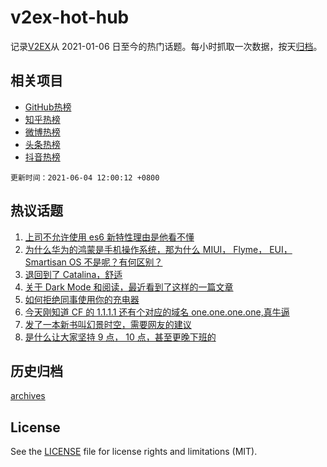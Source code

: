 # v2ex-hot-hub

 记录[V2EX](https://www.v2ex.com/)从 2021-01-06 日至今的热门话题。每小时抓取一次数据，按天[归档](archives)。
 
 ## 相关项目

- [GitHub热榜](https://github.com/lonnyzhang423/github-hot-hub)
- [知乎热榜](https://github.com/lonnyzhang423/zhihu-hot-hub)
- [微博热榜](https://github.com/lonnyzhang423/weibo-hot-hub)
- [头条热榜](https://github.com/lonnyzhang423/toutiao-hot-hub)
- [抖音热榜](https://github.com/lonnyzhang423/douyin-hot-hub)


 `更新时间：2021-06-04 12:00:12 +0800`

## 热议话题

1. [上司不允许使用 es6 新特性理由是他看不懂](https://www.v2ex.com/t/781261)
1. [为什么华为的鸿蒙是手机操作系统，那为什么 MIUI， Flyme， EUI， Smartisan OS 不是呢？有何区别？](https://www.v2ex.com/t/781266)
1. [退回到了 Catalina，舒适](https://www.v2ex.com/t/781129)
1. [关于 Dark Mode 和阅读，最近看到了这样的一篇文章](https://www.v2ex.com/t/781158)
1. [如何拒绝同事使用你的充电器](https://www.v2ex.com/t/781244)
1. [今天刚知道 CF 的 1.1.1.1 还有个对应的域名 one.one.one.one,真牛逼](https://www.v2ex.com/t/781140)
1. [发了一本新书叫幻景时空，需要网友的建议](https://www.v2ex.com/t/781173)
1. [是什么让大家坚持 9 点， 10 点，甚至更晚下班的](https://www.v2ex.com/t/781233)

## 历史归档

[archives](archives)

## License

See the [LICENSE](LICENSE) file for license rights and limitations (MIT).

